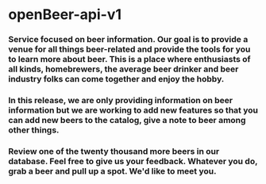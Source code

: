 # openBeer-api-v1
 
### Service focused on beer information. Our goal is to provide a venue for all things beer-related and provide the tools for you to learn more about beer. This is a place where enthusiasts of all kinds, homebrewers, the average beer drinker and beer industry folks can come together and enjoy the hobby.
### In this release, we are only providing information on beer information but we are working to add new features so that you can add new beers to the catalog, give a note to beer among other things.
### Review one of the twenty thousand more beers in our database. Feel free to give us your feedback. Whatever you do, grab a beer and pull up a spot. We'd like to meet you.

